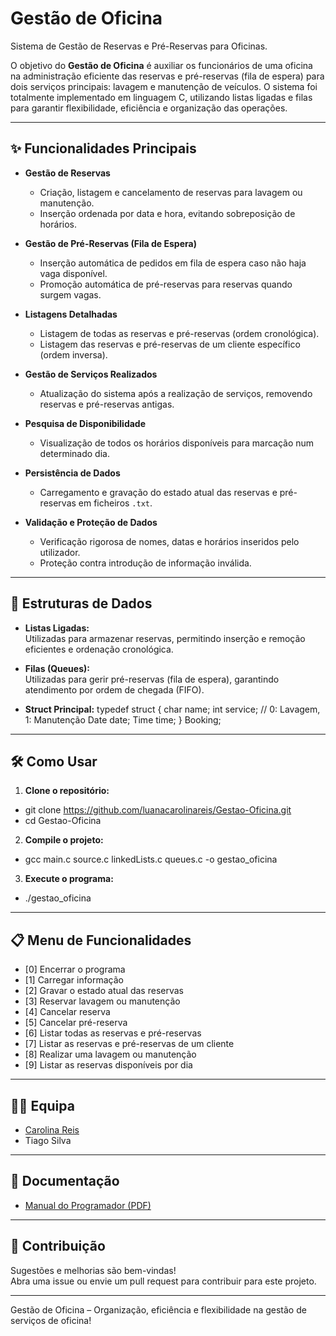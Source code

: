 # Gestão de Oficina  

Sistema de Gestão de Reservas e Pré-Reservas para Oficinas.

O objetivo do **Gestão de Oficina** é auxiliar os funcionários de uma oficina na administração eficiente das reservas e pré-reservas (fila de espera) para dois serviços principais: lavagem e manutenção de veículos. O sistema foi totalmente implementado em linguagem C, utilizando listas ligadas e filas para garantir flexibilidade, eficiência e organização das operações.

---

## ✨ Funcionalidades Principais

- **Gestão de Reservas**
  - Criação, listagem e cancelamento de reservas para lavagem ou manutenção.
  - Inserção ordenada por data e hora, evitando sobreposição de horários.

- **Gestão de Pré-Reservas (Fila de Espera)**
  - Inserção automática de pedidos em fila de espera caso não haja vaga disponível.
  - Promoção automática de pré-reservas para reservas quando surgem vagas.

- **Listagens Detalhadas**
  - Listagem de todas as reservas e pré-reservas (ordem cronológica).
  - Listagem das reservas e pré-reservas de um cliente específico (ordem inversa).

- **Gestão de Serviços Realizados**
  - Atualização do sistema após a realização de serviços, removendo reservas e pré-reservas antigas.

- **Pesquisa de Disponibilidade**
  - Visualização de todos os horários disponíveis para marcação num determinado dia.

- **Persistência de Dados**
  - Carregamento e gravação do estado atual das reservas e pré-reservas em ficheiros `.txt`.

- **Validação e Proteção de Dados**
  - Verificação rigorosa de nomes, datas e horários inseridos pelo utilizador.
  - Proteção contra introdução de informação inválida.

---

## 🧩 Estruturas de Dados

- **Listas Ligadas:**  
  Utilizadas para armazenar reservas, permitindo inserção e remoção eficientes e ordenação cronológica.

- **Filas (Queues):**  
  Utilizadas para gerir pré-reservas (fila de espera), garantindo atendimento por ordem de chegada (FIFO).

- **Struct Principal:**
typedef struct {
  char name;
  int service; // 0: Lavagem, 1: Manutenção
  Date date;
  Time time;
} Booking;

---

## 🛠️ Como Usar

1. **Clone o repositório:**

- git clone https://github.com/luanacarolinareis/Gestao-Oficina.git
- cd Gestao-Oficina

2. **Compile o projeto:**

- gcc main.c source.c linkedLists.c queues.c -o gestao_oficina

3. **Execute o programa:**

- ./gestao_oficina

---

## 📋 Menu de Funcionalidades

- [0] Encerrar o programa
- [1] Carregar informação
- [2] Gravar o estado atual das reservas
- [3] Reservar lavagem ou manutenção
- [4] Cancelar reserva
- [5] Cancelar pré-reserva
- [6] Listar todas as reservas e pré-reservas
- [7] Listar as reservas e pré-reservas de um cliente
- [8] Realizar uma lavagem ou manutenção
- [9] Listar as reservas disponíveis por dia

---

## 👩‍💻 Equipa

- [Carolina Reis](https://github.com/luanacarolinareis)
- Tiago Silva

---

## 📄 Documentação

- [Manual do Programador (PDF)](manual-do-programador.pdf)

---

## 📢 Contribuição

Sugestões e melhorias são bem-vindas!  
Abra uma issue ou envie um pull request para contribuir para este projeto.

---

Gestão de Oficina – Organização, eficiência e flexibilidade na gestão de serviços de oficina!

